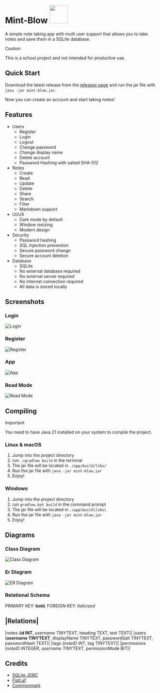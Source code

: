 # Mint-Blow <img height="60px" src="./app/src/main/resources/assets/svg/icon.svg" />

A simple note taking app with multi user support that allows you to take notes and save them in a SQLite database.

> [!CAUTION]
> This is a school project and not intended for productive use.

## Quick Start
Download the latest release from the [releases page](https://github.com/lennis-dev/INF-S-project-24/releases) and run the jar file with `java -jar mint-blow.jar`.

Now you can create an account and start taking notes!

## Features
- Users
  - Register
  - Login
  - Logout
  - Change password
  - Change display name
  - Delete account
  - Password Hashing with salted SHA-512
- Notes
  - Create
  - Read
  - Update
  - Delete
  - Share
  - Search
  - Filter
  - Markdown support
- UI/UX
  - Dark mode by default
  - Window resizing
  - Modern design
- Security
  - Password hashing
  - SQL Injection prevention
  - Secure password change
  - Secure account deletion
- Database
  - SQLite
  - No external database required
  - No external server required
  - No internet connection required
  - All data is stored locally

## Screenshots

### Login
![Login](./screenshots/login.png)

### Register
![Register](./screenshots/register.png)

### App
![App](./screenshots/app.png)

### Read Mode
![Read Mode](./screenshots/read-mode.png)

## Compiling

> [!IMPORTANT]
> You need to have Java 21 installed on your system to compile the project.

### Linux & macOS
1. Jump into the project directory
2. run `./gradlew build` in the terminal
3. The jar file will be located in `./app/build/libs/`
4. Run the jar file with `java -jar mint-blow.jar`
5. Enjoy!

### Windows
1. Jump into the project directory
2. run `gradlew.bat build` in the command prompt
3. The jar file will be located in `.\app\build\libs\`
4. Run the jar file with `java -jar mint-blow.jar`
5. Enjoy!

## Diagrams
### Class Diagram
![Class Diagram](./diagrams/class.svg)

### Er Diagram
![ER Diagram](./diagrams/er.svg)

### Relational Schema
PRIMARY KEY: **bold**, FOREIGN KEY: *italicized*

|Relations|
---
|notes (**id INT**, *username TINYTEXT*, heading TEXT, text TEXT)|
|users (**username TINYTEXT**, displayName TINYTEXT, passwordSalt TINYTEXT, passwordHash TEXT)|
|tags (*noteID INT*, tag TINYTEXT)|
|permissions (*noteID INTEGER*, *username TINYTEXT*, permissionMode BIT)|

## Credits
- [SQLite JDBC](https://github.com/xerial/sqlite-jdbc/)
- [FlatLaf](https://www.formdev.com/flatlaf/)
- [Commonmark](https://commonmark.org/)
